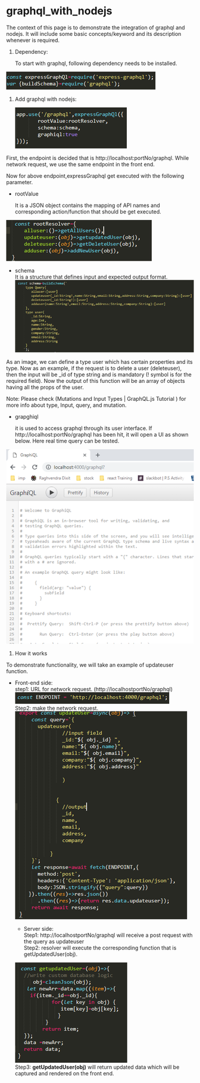 # graphql_with_nodejs
The context of this page is to demonstrate the integration of graphql and nodejs. It will include some basic concepts/keyword and its description whenever is required. 

 1. Dependency:

    To start with graphql, following dependency needs to be installed.  

![dependency](https://github.com/rghvndr99/repo-code-snippet/blob/master/graphql_firebase_materialUI_reactjs/dependency.PNG)


 1. Add graphql with nodejs:

    ![configuration](https://github.com/rghvndr99/repo-code-snippet/blob/master/graphql_firebase_materialUI_reactjs/configuration.PNG)

   First, the endpoint is decided that is http://localhost:portNo/graphql.  While network request, we use the same endpoint in the front end.

   Now for above endpoint,expressGraphql get executed with the following parameter.

  *  rootValue

     It is a JSON object contains the mapping of API names and corresponding action/function that should be get executed.

   ![resolver](https://github.com/rghvndr99/repo-code-snippet/blob/master/graphql_firebase_materialUI_reactjs/resolver.PNG)

   * schema  
     It is a structure that defines input and expected output format. 
   ![schema img](https://github.com/rghvndr99/repo-code-snippet/blob/master/graphql_firebase_materialUI_reactjs/schema.PNG)

 

As an image, we can define a type user which has certain properties and its type. Now as an example, if the request is to delete a user (deleteuser), then the input will be _id of type string and is mandatory (! symbol is for the required field). Now the output of this function will be an array of objects having all the props of the user. 

 

Note: Please check (Mutations and Input Types | GraphQL.js Tutorial ) for more info about type, Input, query, and mutation.

*  grapghiql

    it is used to access graphql through its user interface. If http://localhost:portNo/graphql has been hit, it will open a UI as shown below. Here real time query can be tested.

![graphqlUI](https://github.com/rghvndr99/repo-code-snippet/blob/master/graphql_firebase_materialUI_reactjs/graphql-UI.PNG)

1.  How it works

   To demonstrate functionality, we will take an example of updateuser function.

   * Front-end side:  
     step1: URL for network request. (http://localhostportNo/graphql)  
   ![url](https://github.com/rghvndr99/repo-code-snippet/blob/master/graphql_firebase_materialUI_reactjs/URL.PNG)   
    Step2: make the network request.  
![update user](https://github.com/rghvndr99/repo-code-snippet/blob/master/graphql_firebase_materialUI_reactjs/updateuser-UI.PNG)  

     *  Server side:  
      Step1: http://localhostportNo/graphql will receive a post request with the query as updateuser  
      Step2: resolver will execute the corresponding function that is getUpdatedUser(obj).  

      ![update user](https://github.com/rghvndr99/repo-code-snippet/blob/master/graphql_firebase_materialUI_reactjs/getUpdateUserWithoutDataBase.PNG)  
  Step3: **getUpdatedUser(obj)** will return updated data which will be captured and rendered on the front end.

